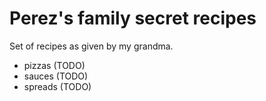 # Perez's family secret recipes

Set of recipes as given by my grandma.

- pizzas (TODO)
- sauces (TODO)
- spreads (TODO)



